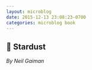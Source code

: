 ```yaml
---
layout: microblog
date: 2015-12-13 23:08:23-0700
categories: microblog book
---
```

## 📖 Stardust
*By Neil Gaiman*